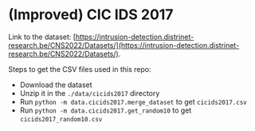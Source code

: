 # (Improved) CIC IDS 2017

Link to the dataset: [https://intrusion-detection.distrinet-research.be/CNS2022/Datasets/](https://intrusion-detection.distrinet-research.be/CNS2022/Datasets/).

Steps to get the CSV files used in this repo:
- Download the dataset
- Unzip it in the `./data/cicids2017` directory
- Run `python -m data.cicids2017.merge_dataset` to get `cicids2017.csv`
- Run `python -m data.cicids2017.get_random10` to get `cicids2017_random10.csv`